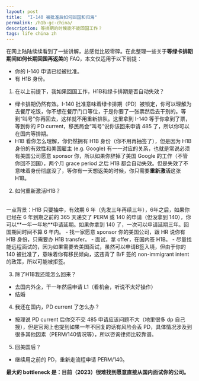```yaml
---
layout: post
title:  "I-140 被批准后如何回国和归海"
permalink: /h1b-gc-china/
description: 等排期的时候能不能回国工作？
tags: life china zh
---
```


在网上陆陆续续看到了一些讲解，总感觉比较零碎。在此整理一些关于**等绿卡排期期间如何长期回国再返美**的 FAQ，本文仅适用于以下前提：
- 你的 I-140 申请已经被批准。
- 有 H1B 身份。

1. 在以上前提下，我如果回国工作，H1B和绿卡排期是否自动失效？
- 绿卡排期仍然有效。I-140 批准意味着绿卡排期（PD）被锁定，你可以理解为去餐厅吃饭，你不想在餐厅门口等位，于是你要了一张票然后去干别的。等到“叫号”你再回去，这样就不用重新排队。这里拿到 I-140 等于你拿到了票，等到你的 PD current，移民局会“叫号”说你该回来申请 485 了，所以你可以在国内等排期。
- H1B 看你怎么理解，你仍然拥有 H1B 身份（你不用再抽签了），但是因为 H1B 身份的有效性和美国雇主 (e.g. Google) 有一一对应的关系，也就是常说必须有美国公司愿意 sponsor 你，所以如果你辞掉了美国 Google 的工作（不管你回不回国），两个月 grace period 之后 H1B 都会自动失效。但是失效了不意味着身份彻底没了，等你有一天想返美的时候，你只需要**重新激活**这张 H1B。

2. 如何重新激活H1B？
<br>
一点背景：H1B 只要抽中，有效期 6 年（先发三年再续三年），6年之后，如果你已经在 6 年到期之前的 365 天递交了 PERM 或 140 的申请（但没拿到 140），你可以**一年一年地**申请延期。如果你拿到 140 了，一次可以申请延期三年。回国期间时间不算 6 年内。
- 找一家愿意 sponsor 你的美国公司，跟 HR 说你有 H1B 身份，只需要办 H1B transfer。
- 面试，拿 offer，在国内签 H1B。
- 尽量找能远程面试的，因为如果需要去美国面试，虽然可以申请B签入境，但由于你的 140 被批准了，意味着你有移民倾向，这违背了 B/F 签的 non-immigrant intent 的政策，所以可能被拒签。

3. 除了H1B我还能怎么回来？
- 去国内外企，干一年然后申请 L1（看机会，听说不太好操作）
- 结婚

4. 我还在国内，PD current 了怎么办？
- 按理说 PD current 后你交不交 485 申请应该问题不大（地里很多 dp 自己搜），但是官网上也提到如果一年不回复的话有风险会丢 PD，具体情况涉及到很多其他因素（PERM/140情况等），所以咨询律师比较靠谱。

5. 回美国后？
- 继续用之前的 PD，重新走流程申请 PERM/140。

**最大的 bottleneck 是：目前（2023）很难找到愿意直接从国内面试你的公司。**